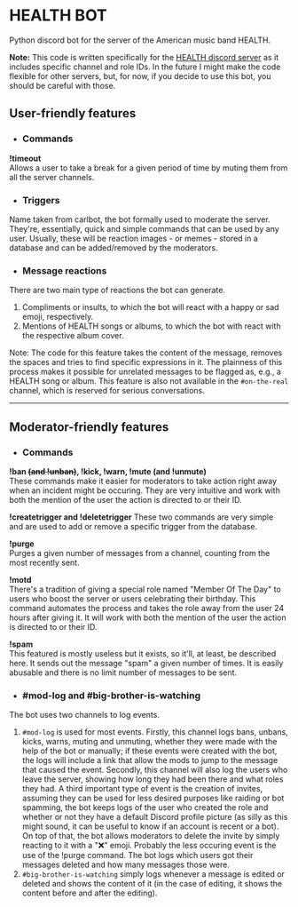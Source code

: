 # HEALTH BOT
Python discord bot for the server of the American music band HEALTH.

**Note:** This code is written specifically for the [HEALTH discord server](http://discord.gg/health "HEALTH discord server") as it includes specific channel and role IDs. In the future I might make the code flexible for other servers, but, for now, if you decide to use this bot, you should be careful with those.

## User-friendly features


- ### Commands
**!timeout**<br>
Allows a user to take a break for a given period of time by muting them from all the server channels.

- ### Triggers
Name taken from carlbot, the bot formally used to moderate the server. They're, essentially, quick and simple commands that can be used by any user.
Usually, these will be reaction images - or memes - stored in a database and can be added/removed by the moderators.

- ### Message reactions
There are two main type of reactions the bot can generate.
  1. Compliments or insults, to which the bot will react with a happy or sad emoji, respectively.
  2. Mentions of HEALTH songs or albums, to which the bot with react with the respective album cover.

Note: The code for this feature takes the content of the message, removes the spaces and tries to find specific expressions in it. The plainness of this process makes it possible for unrelated messages to be flagged as, e.g., a HEALTH song or album. This feature is also not available in the ``#on-the-real`` channel, which is reserved for serious conversations.

---

## Moderator-friendly features
- ### Commands
**!ban ~~(and !unban)~~, !kick, !warn, !mute (and !unmute)**<br>
These commands make it easier for moderators to take action right away when an incident might be occuring. They are very intuitive and work with both the mention of the user the action is directed to or their ID.

**!createtrigger and !deletetrigger**
These two commands are very simple and are used to add or remove a specific trigger from the database.

**!purge**<br>
Purges a given number of messages from a channel, counting from the most recently sent.

**!motd**<br>
There's a tradition of giving a special role named "Member Of The Day" to users who boost the server or users celebrating their birthday. This command automates the process and takes the role away from the user 24 hours after giving it. It will work with both the mention of the user the action is directed to or their ID.

**!spam**<br>
This featured is mostly useless but it exists, so it'll, at least, be described here. It sends out the message "spam" a given number of times. It is easily abusable and there is no limit number of messages to be sent.

- ### #mod-log and #big-brother-is-watching
The bot uses two channels to log events.
  1. ``#mod-log`` is used for most events.
    Firstly, this channel logs bans, unbans, kicks, warns, muting and unmuting, whether they were made with the help of the bot or manually; if these events were created with the bot, the logs will include a link that allow the mods to jump to the message that caused the event.
    Secondly, this channel will also log the users who leave the server, showing how long they had been there and what roles they had.
    A third important type of event is the creation of invites, assuming they can be used for less desired purposes like raiding or bot spamming, the bot keeps logs of the user who created the role and whether or not they have a default Discord profile picture (as silly as this might sound, it can be useful to know if an account is recent or a bot). On top of that, the bot allows moderators to delete the invite by simply reacting to it with a "❌" emoji.
    Probably the less occuring event is the use of the !purge command. The bot logs which users got their messages deleted and how many messages those were.
  2. ``#big-brother-is-watching`` simply logs whenever a message is edited or deleted and shows the content of it (in the case of editing, it shows the content before and after the editing).

